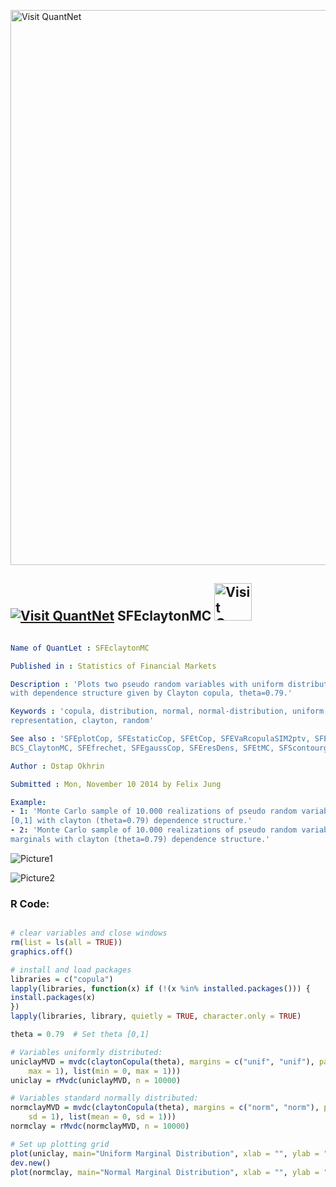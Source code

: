 
[<img src="https://github.com/QuantLet/Styleguide-and-FAQ/blob/master/pictures/banner.png" width="888" alt="Visit QuantNet">](http://quantlet.de/)

## [<img src="https://github.com/QuantLet/Styleguide-and-FAQ/blob/master/pictures/qloqo.png" alt="Visit QuantNet">](http://quantlet.de/) **SFEclaytonMC** [<img src="https://github.com/QuantLet/Styleguide-and-FAQ/blob/master/pictures/QN2.png" width="60" alt="Visit QuantNet 2.0">](http://quantlet.de/)

```yaml

Name of QuantLet : SFEclaytonMC

Published in : Statistics of Financial Markets

Description : 'Plots two pseudo random variables with uniform distribution and N(0,1) distribution
with dependence structure given by Clayton copula, theta=0.79.'

Keywords : 'copula, distribution, normal, normal-distribution, uniform, plot, graphical
representation, clayton, random'

See also : 'SFEplotCop, SFEstaticCop, SFEtCop, SFEVaRcopulaSIM2ptv, SFEArchCopDensity,
BCS_ClaytonMC, SFEfrechet, SFEgaussCop, SFEresDens, SFEtMC, SFScontourgumbel, SFEgaussCop'

Author : Ostap Okhrin

Submitted : Mon, November 10 2014 by Felix Jung

Example: 
- 1: 'Monte Carlo sample of 10.000 realizations of pseudo random variable with uniform marginals in
[0,1] with clayton (theta=0.79) dependence structure.'
- 2: 'Monte Carlo sample of 10.000 realizations of pseudo random variable with standard normal
marginals with clayton (theta=0.79) dependence structure.'

```

![Picture1](SFEclaytonMC_1-1.png)

![Picture2](SFEclaytonMC_2-1.png)


### R Code:
```r

# clear variables and close windows
rm(list = ls(all = TRUE))
graphics.off()

# install and load packages
libraries = c("copula")
lapply(libraries, function(x) if (!(x %in% installed.packages())) {
install.packages(x)
})
lapply(libraries, library, quietly = TRUE, character.only = TRUE)

theta = 0.79  # Set theta [0,1]

# Variables uniformly distributed:
uniclayMVD = mvdc(claytonCopula(theta), margins = c("unif", "unif"), paramMargins = list(list(min = 0, 
    max = 1), list(min = 0, max = 1)))
uniclay = rMvdc(uniclayMVD, n = 10000)

# Variables standard normally distributed:
normclayMVD = mvdc(claytonCopula(theta), margins = c("norm", "norm"), paramMargins = list(list(mean = 0, 
    sd = 1), list(mean = 0, sd = 1)))
normclay = rMvdc(normclayMVD, n = 10000)

# Set up plotting grid
plot(uniclay, main="Uniform Marginal Distribution", xlab = "", ylab = "", cex = 0.7, pch = 19, cex.axis = 1.8)
dev.new()
plot(normclay, main="Normal Marginal Distribution", xlab = "", ylab = "", cex = 0.7, pch = 19, cex.axis = 1.8)
```

